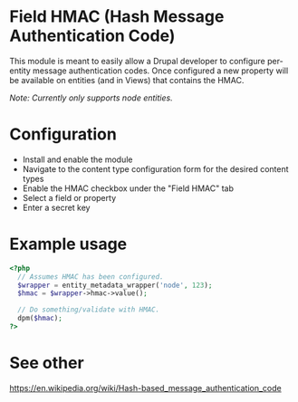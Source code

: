 # Field HMAC (Hash Message Authentication Code)

This module is meant to easily allow a Drupal developer to configure per-entity
message authentication codes. Once configured a new property will be available
on entities (and in Views) that contains the HMAC.

*Note: Currently only supports node entities.*

# Configuration

  * Install and enable the module
  * Navigate to the content type configuration form for the desired content types
  * Enable the HMAC checkbox under the "Field HMAC" tab
  * Select a field or property
  * Enter a secret key

# Example usage

```php
<?php
  // Assumes HMAC has been configured.
  $wrapper = entity_metadata_wrapper('node', 123);
  $hmac = $wrapper->hmac->value();

  // Do something/validate with HMAC.
  dpm($hmac);
?>
```

# See other

https://en.wikipedia.org/wiki/Hash-based_message_authentication_code
